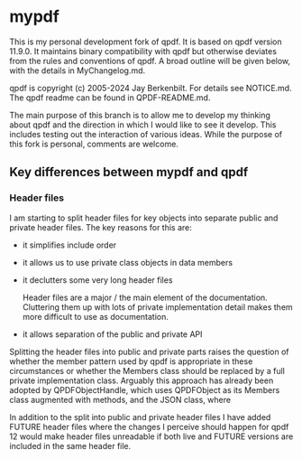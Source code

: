 # mypdf

This is my personal development fork of qpdf. It is based on qpdf version 11.9.0. It maintains binary compatibility with
qpdf but otherwise deviates from the rules and conventions of qpdf. A broad outline will be given below, with the
details in MyChangelog.md.

qpdf is copyright (c) 2005-2024 Jay Berkenbilt. For details see NOTICE.md. The qpdf readme can be found in
QPDF-README.md.

The main purpose of this branch is to allow me to develop my thinking about qpdf and the direction in which I would like
to see it develop. This includes testing out the interaction of various ideas. While the purpose of this fork is
personal, comments are welcome.

## Key differences between mypdf and qpdf

### Header files

I am starting to split header files for key objects into separate public and private header files. The key reasons for
this are:

- it simplifies include order

- it allows us to use private class objects in data members

- it declutters some very long header files

  Header files are a major / the main element of the documentation. Cluttering them up with lots of private
  implementation detail makes them more difficult to use as documentation.

- it allows separation of the public and private API

Splitting the header files into public and private parts raises the question of whether the member pattern used by qpdf
is appropriate in these circumstances or whether the Members class should be replaced by a full private implementation
class. Arguably this approach has already been adopted by QPDFObjectHandle, which uses QPDFObject as its Members class
augmented with methods, and the JSON class, where

In addition to the split into public and private header files I have added FUTURE header files where the changes I
perceive should happen for qpdf 12 would make header files unreadable if both live and FUTURE versions are included
in the same header file.

